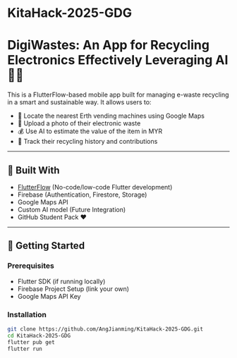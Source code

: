 # KitaHack-2025-GDG

# DigiWastes: An App for Recycling Electronics Effectively Leveraging AI 🌱📱

This is a FlutterFlow-based mobile app built for managing e-waste recycling in a smart and sustainable way. It allows users to:

- 📍 Locate the nearest Erth vending machines using Google Maps
- 🤖 Upload a photo of their electronic waste
- 💰 Use AI to estimate the value of the item in MYR
- 🧾 Track their recycling history and contributions

---

## 🔧 Built With

- [FlutterFlow](https://flutterflow.io/) (No-code/low-code Flutter development)
- Firebase (Authentication, Firestore, Storage)
- Google Maps API
- Custom AI model (Future Integration)
- GitHub Student Pack ❤️

---

## 🚀 Getting Started

### Prerequisites

- Flutter SDK (if running locally)
- Firebase Project Setup (link your own)
- Google Maps API Key

### Installation

```bash
git clone https://github.com/AngJianming/KitaHack-2025-GDG.git
cd KitaHack-2025-GDG
flutter pub get
flutter run
